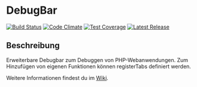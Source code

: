 # DebugBar

[![Build Status](https://travis-ci.org/Prowect/Debugbar.svg)](https://travis-ci.org/Prowect/Debugbar)
[![Code Climate](https://codeclimate.com/github/Prowect/Debugbar/badges/gpa.svg)](https://codeclimate.com/github/Prowect/Debugbar)
[![Test Coverage](https://codeclimate.com/github/Prowect/Debugbar/badges/coverage.svg)](https://codeclimate.com/github/Prowect/Debugbar/coverage)
[![Latest Release](https://img.shields.io/packagist/v/drips/Debugbar.svg)](https://packagist.org/packages/drips/debugbar)


## Beschreibung

Erweiterbare Debugbar zum Debuggen von PHP-Webanwendungen. Zum Hinzufügen von eigenen Funktionen können registerTabs definiert werden.


Weitere Informationen findest du im [Wiki](https://github.com/Prowect/Debugbar/wiki).
